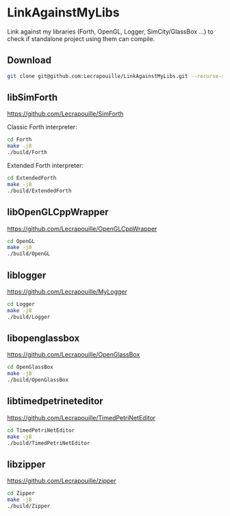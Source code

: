 # LinkAgainstMyLibs

Link against my libraries (Forth, OpenGL, Logger, SimCity/GlassBox ...) to check if standalone project using them can compile.

## Download

```sh
git clone git@github.com:Lecrapouille/LinkAgainstMyLibs.git --recurse-submodules
```

## libSimForth

https://github.com/Lecrapouille/SimForth

Classic Forth interpreter:
```sh
cd Forth
make -j8
./build/Forth
```

Extended Forth interpreter:
```sh
cd ExtendedForth
make -j8
./build/ExtendedForth
```

## libOpenGLCppWrapper

https://github.com/Lecrapouille/OpenGLCppWrapper

```sh
cd OpenGL
make -j8
./build/OpenGL
```

## liblogger

https://github.com/Lecrapouille/MyLogger

```sh
cd Logger
make -j8
./build/Logger
```

## libopenglassbox

https://github.com/Lecrapouille/OpenGlassBox

```sh
cd OpenGlassBox
make -j8
./build/OpenGlassBox
```

## libtimedpetrineteditor

https://github.com/Lecrapouille/TimedPetriNetEditor

```sh
cd TimedPetriNetEditor
make -j8
./build/TimedPetriNetEditor
```

## libzipper

https://github.com/Lecrapouille/zipper

```sh
cd Zipper
make -j8
./build/Zipper
```
